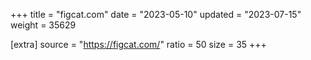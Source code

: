 +++
title = "figcat.com"
date = "2023-05-10"
updated = "2023-07-15"
weight = 35629

[extra]
source = "https://figcat.com/"
ratio = 50
size = 35
+++
